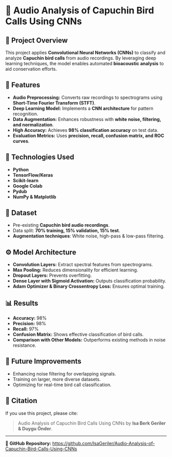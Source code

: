 # 🦜 Audio Analysis of Capuchin Bird Calls Using CNNs

## 📌 Project Overview
This project applies **Convolutional Neural Networks (CNNs)** to classify and analyze **Capuchin bird calls** from audio recordings. By leveraging deep learning techniques, the model enables automated **bioacoustic analysis** to aid conservation efforts.

## 🚀 Features
- **Audio Preprocessing:** Converts raw recordings to spectrograms using **Short-Time Fourier Transform (STFT)**.
- **Deep Learning Model:** Implements a **CNN architecture** for pattern recognition.
- **Data Augmentation:** Enhances robustness with **white noise, filtering, and normalization**.
- **High Accuracy:** Achieves **98% classification accuracy** on test data.
- **Evaluation Metrics:** Uses **precision, recall, confusion matrix, and ROC curves**.

## 🔧 Technologies Used
- **Python**
- **TensorFlow/Keras**
- **Scikit-learn**
- **Google Colab**
- **Pydub**
- **NumPy & Matplotlib**

## 📂 Dataset
- Pre-existing **Capuchin bird audio recordings**.
- Data split: **70% training, 15% validation, 15% test**.
- **Augmentation techniques**: White noise, high-pass & low-pass filtering.

## ⚙️ Model Architecture
- **Convolution Layers:** Extract spectral features from spectrograms.
- **Max Pooling:** Reduces dimensionality for efficient learning.
- **Dropout Layers:** Prevents overfitting.
- **Dense Layer with Sigmoid Activation:** Outputs classification probability.
- **Adam Optimizer & Binary Crossentropy Loss:** Ensures optimal training.

## 📊 Results
- **Accuracy:** 98%
- **Precision:** 98%
- **Recall:** 97%
- **Confusion Matrix:** Shows effective classification of bird calls.
- **Comparison with Other Models:** Outperforms existing methods in noise resistance.

## 📖 Future Improvements
- Enhancing noise filtering for overlapping signals.
- Training on larger, more diverse datasets.
- Optimizing for real-time bird call classification.

## 📜 Citation
If you use this project, please cite:
> Audio Analysis of Capuchin Bird Calls Using CNNs by **Isa Berk Geriler & Duygu Önder**.

---
🔗 **GitHub Repository:** https://github.com/IsaGeriler/Audio-Analysis-of-Capuchin-Bird-Calls-Using-CNNs
